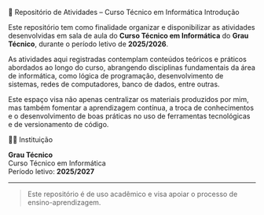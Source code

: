  📘 Repositório de Atividades – Curso Técnico em Informática
 Introdução

Este repositório tem como finalidade organizar e disponibilizar as atividades desenvolvidas em sala de aula do **Curso Técnico em Informática** do **Grau Técnico**, durante o período letivo de **2025/2026**.

As atividades aqui registradas contemplam conteúdos teóricos e práticos abordados ao longo do curso, abrangendo disciplinas fundamentais da área de informática, como lógica de programação, desenvolvimento de sistemas, redes de computadores, banco de dados, entre outras.

Este espaço visa não apenas centralizar os materiais produzidos por mim, mas também fomentar a aprendizagem contínua, a troca de conhecimentos e o desenvolvimento de boas práticas no uso de ferramentas tecnológicas e de versionamento de código.

👨‍🏫 Instituição

**Grau Técnico**  
Curso Técnico em Informática  
Período letivo: **2025/2027**

---

> Este repositório é de uso acadêmico e visa apoiar o processo de ensino-aprendizagem.

